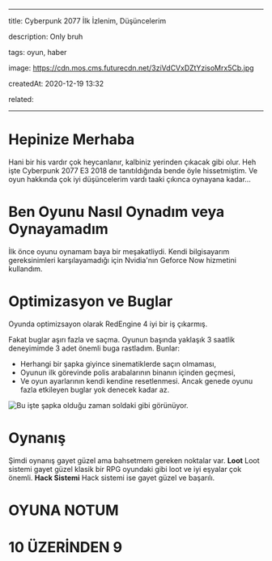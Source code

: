﻿
---

title:  Cyberpunk 2077 İlk İzlenim, Düşüncelerim

description:  Only bruh

tags:  oyun, haber

image:  https://cdn.mos.cms.futurecdn.net/3ziVdCVxDZtYzisoMrx5Cb.jpg

createdAt:  2020-12-19 13:32

related:

---

# Hepinize Merhaba
Hani bir his vardır çok heycanlanır, kalbiniz yerinden çıkacak gibi olur. Heh işte Cyberpunk 2077 E3 2018 de tanıtıldığında bende öyle hissetmiştim. Ve oyun hakkında çok iyi düşüncelerim vardı taaki çıkınca oynayana kadar...

# Ben Oyunu Nasıl Oynadım veya Oynayamadım
İlk önce oyunu oynamam baya bir meşakatliydi. Kendi bilgisayarım gereksinimleri karşılayamadığı için Nvidia'nın Geforce Now hizmetini kullandım.

# Optimizasyon ve Buglar
Oyunda optimizsayon olarak RedEngine 4 iyi bir iş çıkarmış.

Fakat buglar aşırı fazla ve saçma. Oyunun başında yaklaşık 3 saatlik deneyimimde 3 adet önemli buga rastladım. Bunlar:
- Herhangi bir şapka giyince sinematiklerde saçın olmaması,
- Oyunun ilk görevinde polis arabalarının binanın içinden geçmesi,
- Ve oyun ayarlarının kendi kendine resetlenmesi.
Ancak genede oyunu fazla etkileyen buglar yok denecek kadar az.

![Bu işte şapka olduğu zaman soldaki gibi görünüyor.](https://external-preview.redd.it/inVmWOjWDCI3sU-qAq0bvYkhchngzJv0f9q8IYcwpuc.jpg?auto=webp&s=a017dfacb4d26c47f1b06f92e7f7f211c16617e0)
# Oynanış
Şimdi oynanış gayet güzel ama bahsetmem gereken noktalar var.
**Loot**
Loot sistemi gayet güzel klasik bir RPG oyundaki gibi loot ve iyi eşyalar çok önemli.
**Hack Sistemi**
Hack sistemi ise gayet güzel ve başarılı.

# OYUNA NOTUM

# 10 ÜZERİNDEN 9
